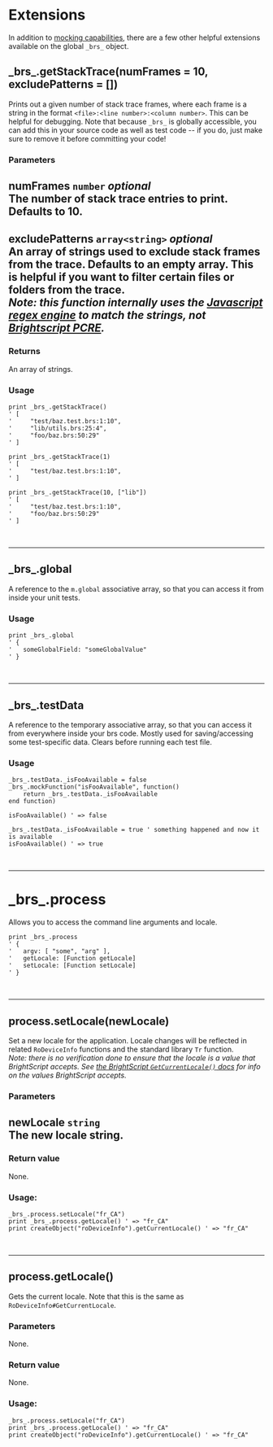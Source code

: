 # Extensions

In addition to [mocking capabilities](api/reference/mocks.md), there are a few other helpful extensions available on the global `_brs_` object.

## \_brs_.getStackTrace(numFrames = 10, excludePatterns = [])

Prints out a given number of stack trace frames, where each frame is a string in the format `<file>:<line number>:<column number>`. This can be helpful for debugging. Note that because `_brs_` is globally accessible, you can add this in your source code as well as test code -- if you do, just make sure to remove it before committing your code!

### Parameters
**numFrames** `number` _optional_ \
The number of stack trace entries to print. Defaults to 10.
-------------
**excludePatterns** `array<string>` _optional_ \
An array of strings used to exclude stack frames from the trace. Defaults to an empty array. This is helpful if you want to filter certain files or folders from the trace. \
*Note: this function internally uses the [Javascript regex engine](https://developer.mozilla.org/en-US/docs/Web/JavaScript/Reference/Global_Objects/RegExp) to match the strings, not [Brightscript PCRE](https://developer.roku.com/en-ca/docs/references/brightscript/components/roregex.md).*
-------------

### Returns
An array of strings.

### Usage
```brightscript
print _brs_.getStackTrace()
' [
'     "test/baz.test.brs:1:10",
'     "lib/utils.brs:25:4",
'     "foo/baz.brs:50:29"
' ]

print _brs_.getStackTrace(1)
' [
'     "test/baz.test.brs:1:10",
' ]

print _brs_.getStackTrace(10, ["lib"])
' [
'     "test/baz.test.brs:1:10",
'     "foo/baz.brs:50:29"
' ]
```
<br/>

------------

## \_brs_.global

A reference to the `m.global` associative array, so that you can access it from inside your unit tests.

### Usage
```brightscript
print _brs_.global
' {
'   someGlobalField: "someGlobalValue"
' }
```
<br/>

------------

## \_brs_.testData

A reference to the temporary associative array, so that you can access it from everywhere inside your brs code. Mostly used for saving/accessing some test-specific data. Clears before running each test file.

### Usage
```brightscript
_brs_.testData._isFooAvailable = false
_brs_.mockFunction("isFooAvailable", function()
    return _brs_.testData._isFooAvailable
end function)

isFooAvailable() ' => false

_brs_.testData._isFooAvailable = true ' something happened and now it is available
isFooAvailable() ' => true
```
<br/>

------------

# \_brs_.process

Allows you to access the command line arguments and locale.

```brightscript
print _brs_.process
' {
'   argv: [ "some", "arg" ],
'   getLocale: [Function getLocale]
'   setLocale: [Function setLocale]
' }
```
<br/>

------------

## process.setLocale(newLocale)
Set a new locale for the application. Locale changes will be reflected in related `RoDeviceInfo` functions and the standard library `Tr` function. \
_Note: there is no verification done to ensure that the locale is a value that BrightScript accepts. See [the BrightScript `GetCurrentLocale()` docs](https://developer.roku.com/docs/references/brightscript/interfaces/ifdeviceinfo.md#getcurrentlocale-as-string) for info on the values BrightScript accepts._ 

### Parameters
**newLocale** `string` \
The new locale string.
-------------

### Return value
None.

### Usage:
```brightscript
_brs_.process.setLocale("fr_CA")
print _brs_.process.getLocale() ' => "fr_CA"
print createObject("roDeviceInfo").getCurrentLocale() ' => "fr_CA"
```
<br/>

------------

## process.getLocale()
Gets the current locale. Note that this is the same as `RoDeviceInfo#GetCurrentLocale`.

### Parameters
None.

### Return value
None.

### Usage:
```brightscript
_brs_.process.setLocale("fr_CA")
print _brs_.process.getLocale() ' => "fr_CA"
print createObject("roDeviceInfo").getCurrentLocale() ' => "fr_CA"
```
